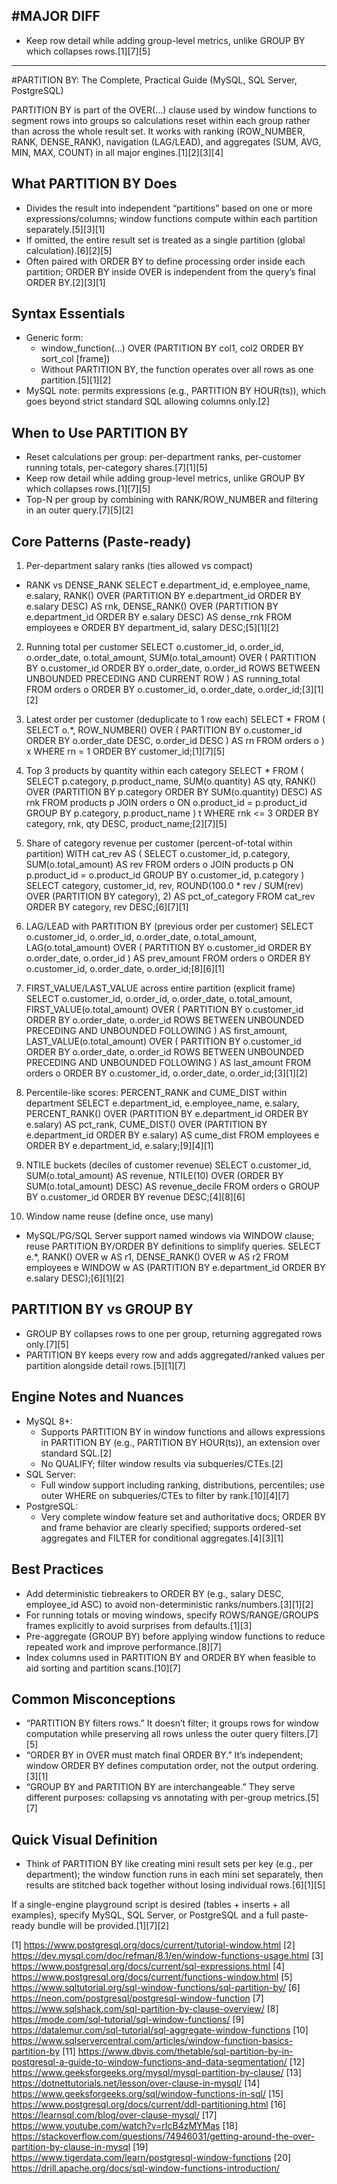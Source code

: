 #MAJOR DIFF 
---
- Keep row detail while adding group-level metrics, unlike GROUP BY which collapses rows.[1][7][5]
---

#PARTITION BY: The Complete, Practical Guide (MySQL, SQL Server, PostgreSQL)

PARTITION BY is part of the OVER(...) clause used by window functions to segment rows into groups so calculations reset within each group rather than across the whole result set. It works with ranking (ROW_NUMBER, RANK, DENSE_RANK), navigation (LAG/LEAD), and aggregates (SUM, AVG, MIN, MAX, COUNT) in all major engines.[1][2][3][4]

## What PARTITION BY Does

- Divides the result into independent “partitions” based on one or more expressions/columns; window functions compute within each partition separately.[5][3][1]
- If omitted, the entire result set is treated as a single partition (global calculation).[6][2][5]
- Often paired with ORDER BY to define processing order inside each partition; ORDER BY inside OVER is independent from the query’s final ORDER BY.[2][3][1]

## Syntax Essentials

- Generic form:
  - window_function(...) OVER (PARTITION BY col1, col2 ORDER BY sort_col [frame])
  - Without PARTITION BY, the function operates over all rows as one partition.[5][1][2]
- MySQL note: permits expressions (e.g., PARTITION BY HOUR(ts)), which goes beyond strict standard SQL allowing columns only.[2]

## When to Use PARTITION BY

- Reset calculations per group: per-department ranks, per-customer running totals, per-category shares.[7][1][5]
- Keep row detail while adding group-level metrics, unlike GROUP BY which collapses rows.[1][7][5]
- Top-N per group by combining with RANK/ROW_NUMBER and filtering in an outer query.[7][5][2]

## Core Patterns (Paste-ready)

1) Per-department salary ranks (ties allowed vs compact)
- RANK vs DENSE_RANK
SELECT
  e.department_id,
  e.employee_name,
  e.salary,
  RANK()       OVER (PARTITION BY e.department_id ORDER BY e.salary DESC)       AS rnk,
  DENSE_RANK() OVER (PARTITION BY e.department_id ORDER BY e.salary DESC)       AS dense_rnk
FROM employees e
ORDER BY department_id, salary DESC;[5][1][2]

2) Running total per customer
SELECT
  o.customer_id,
  o.order_id,
  o.order_date,
  o.total_amount,
  SUM(o.total_amount) OVER (
    PARTITION BY o.customer_id
    ORDER BY o.order_date, o.order_id
    ROWS BETWEEN UNBOUNDED PRECEDING AND CURRENT ROW
  ) AS running_total
FROM orders o
ORDER BY o.customer_id, o.order_date, o.order_id;[3][1][2]

3) Latest order per customer (deduplicate to 1 row each)
SELECT *
FROM (
  SELECT
    o.*,
    ROW_NUMBER() OVER (
      PARTITION BY o.customer_id
      ORDER BY o.order_date DESC, o.order_id DESC
    ) AS rn
  FROM orders o
) x
WHERE rn = 1
ORDER BY customer_id;[1][7][5]

4) Top 3 products by quantity within each category
SELECT *
FROM (
  SELECT
    p.category,
    p.product_name,
    SUM(o.quantity) AS qty,
    RANK() OVER (PARTITION BY p.category ORDER BY SUM(o.quantity) DESC) AS rnk
  FROM products p
  JOIN orders o ON o.product_id = p.product_id
  GROUP BY p.category, p.product_name
) t
WHERE rnk <= 3
ORDER BY category, rnk, qty DESC, product_name;[2][7][5]

5) Share of category revenue per customer (percent-of-total within partition)
WITH cat_rev AS (
  SELECT
    o.customer_id,
    p.category,
    SUM(o.total_amount) AS rev
  FROM orders o
  JOIN products p ON p.product_id = o.product_id
  GROUP BY o.customer_id, p.category
)
SELECT
  category,
  customer_id,
  rev,
  ROUND(100.0 * rev / SUM(rev) OVER (PARTITION BY category), 2) AS pct_of_category
FROM cat_rev
ORDER BY category, rev DESC;[6][7][1]

6) LAG/LEAD with PARTITION BY (previous order per customer)
SELECT
  o.customer_id,
  o.order_id,
  o.order_date,
  o.total_amount,
  LAG(o.total_amount) OVER (
    PARTITION BY o.customer_id
    ORDER BY o.order_date, o.order_id
  ) AS prev_amount
FROM orders o
ORDER BY o.customer_id, o.order_date, o.order_id;[8][6][1]

7) FIRST_VALUE/LAST_VALUE across entire partition (explicit frame)
SELECT
  o.customer_id,
  o.order_id,
  o.order_date,
  o.total_amount,
  FIRST_VALUE(o.total_amount) OVER (
    PARTITION BY o.customer_id
    ORDER BY o.order_date, o.order_id
    ROWS BETWEEN UNBOUNDED PRECEDING AND UNBOUNDED FOLLOWING
  ) AS first_amount,
  LAST_VALUE(o.total_amount) OVER (
    PARTITION BY o.customer_id
    ORDER BY o.order_date, o.order_id
    ROWS BETWEEN UNBOUNDED PRECEDING AND UNBOUNDED FOLLOWING
  ) AS last_amount
FROM orders o
ORDER BY o.customer_id, o.order_date, o.order_id;[3][1][2]

8) Percentile-like scores: PERCENT_RANK and CUME_DIST within department
SELECT
  e.department_id,
  e.employee_name,
  e.salary,
  PERCENT_RANK() OVER (PARTITION BY e.department_id ORDER BY e.salary) AS pct_rank,
  CUME_DIST()   OVER (PARTITION BY e.department_id ORDER BY e.salary) AS cume_dist
FROM employees e
ORDER BY e.department_id, e.salary;[9][4][1]

9) NTILE buckets (deciles of customer revenue)
SELECT
  o.customer_id,
  SUM(o.total_amount) AS revenue,
  NTILE(10) OVER (ORDER BY SUM(o.total_amount) DESC) AS revenue_decile
FROM orders o
GROUP BY o.customer_id
ORDER BY revenue DESC;[4][8][6]

10) Window name reuse (define once, use many)
- MySQL/PG/SQL Server support named windows via WINDOW clause; reuse PARTITION BY/ORDER BY definitions to simplify queries.
SELECT
  e.*,
  RANK()       OVER w AS r1,
  DENSE_RANK() OVER w AS r2
FROM employees e
WINDOW w AS (PARTITION BY e.department_id ORDER BY e.salary DESC);[6][1][2]

## PARTITION BY vs GROUP BY

- GROUP BY collapses rows to one per group, returning aggregated rows only.[7][5]
- PARTITION BY keeps every row and adds aggregated/ranked values per partition alongside detail rows.[5][1][7]

## Engine Notes and Nuances

- MySQL 8+:
  - Supports PARTITION BY in window functions and allows expressions in PARTITION BY (e.g., PARTITION BY HOUR(ts)), an extension over standard SQL.[2]
  - No QUALIFY; filter window results via subqueries/CTEs.[2]
- SQL Server:
  - Full window support including ranking, distributions, percentiles; use outer WHERE on subqueries/CTEs to filter by rank.[10][4][7]
- PostgreSQL:
  - Very complete window feature set and authoritative docs; ORDER BY and frame behavior are clearly specified; supports ordered-set aggregates and FILTER for conditional aggregates.[4][3][1]

## Best Practices

- Add deterministic tiebreakers to ORDER BY (e.g., salary DESC, employee_id ASC) to avoid non-deterministic ranks/numbers.[3][1][2]
- For running totals or moving windows, specify ROWS/RANGE/GROUPS frames explicitly to avoid surprises from defaults.[1][3]
- Pre-aggregate (GROUP BY) before applying window functions to reduce repeated work and improve performance.[8][7]
- Index columns used in PARTITION BY and ORDER BY when feasible to aid sorting and partition scans.[10][7]

## Common Misconceptions

- “PARTITION BY filters rows.” It doesn’t filter; it groups rows for window computation while preserving all rows unless the outer query filters.[7][5]
- “ORDER BY in OVER must match final ORDER BY.” It’s independent; window ORDER BY defines computation order, not the output ordering.[3][1]
- “GROUP BY and PARTITION BY are interchangeable.” They serve different purposes: collapsing vs annotating with per-group metrics.[5][7]

## Quick Visual Definition

- Think of PARTITION BY like creating mini result sets per key (e.g., per department); the window function runs in each mini set separately, then results are stitched back together without losing individual rows.[6][1][5]

If a single-engine playground script is desired (tables + inserts + all examples), specify MySQL, SQL Server, or PostgreSQL and a full paste-ready bundle will be provided.[1][7][2]

[1] https://www.postgresql.org/docs/current/tutorial-window.html
[2] https://dev.mysql.com/doc/refman/8.1/en/window-functions-usage.html
[3] https://www.postgresql.org/docs/current/sql-expressions.html
[4] https://www.postgresql.org/docs/current/functions-window.html
[5] https://www.sqltutorial.org/sql-window-functions/sql-partition-by/
[6] https://neon.com/postgresql/postgresql-window-function
[7] https://www.sqlshack.com/sql-partition-by-clause-overview/
[8] https://mode.com/sql-tutorial/sql-window-functions/
[9] https://datalemur.com/sql-tutorial/sql-aggregate-window-functions
[10] https://www.sqlservercentral.com/articles/window-function-basics-partition-by
[11] https://www.dbvis.com/thetable/sql-partition-by-in-postgresql-a-guide-to-window-functions-and-data-segmentation/
[12] https://www.geeksforgeeks.org/mysql/mysql-partition-by-clause/
[13] https://dotnettutorials.net/lesson/over-clause-in-mysql/
[14] https://www.geeksforgeeks.org/sql/window-functions-in-sql/
[15] https://www.postgresql.org/docs/current/ddl-partitioning.html
[16] https://learnsql.com/blog/over-clause-mysql/
[17] https://www.youtube.com/watch?v=rIcB4zMYMas
[18] https://stackoverflow.com/questions/74946031/getting-around-the-over-partition-by-clause-in-mysql
[19] https://www.tigerdata.com/learn/postgresql-window-functions
[20] https://drill.apache.org/docs/sql-window-functions-introduction/